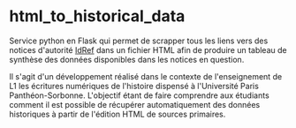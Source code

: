 # html_to_historical_data

Service python en Flask qui permet de scrapper tous les liens vers des notices d'autorité [IdRef](https://www.idref.fr/) dans un fichier HTML afin de produire un tableau de synthèse des données disponibles dans les notices en question.

Il s'agit d'un développement réalisé dans le contexte de l'enseignement de L1 les écritures numériques de l'histoire dispensé à l'Université Paris Panthéon-Sorbonne. L'objectif étant de faire comprendre aux étudiants comment il est possible de récupérer automatiquement des données historiques à partir de l'édition HTML de sources primaires.
